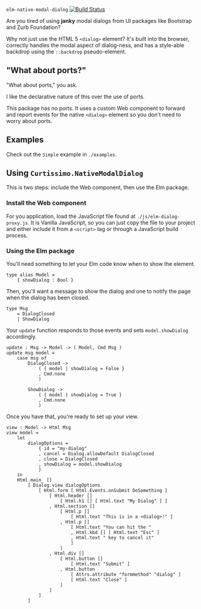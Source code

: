 `elm-native-modal-dialog` [![Build Status](https://github.com/curtissimo/elm-native-modal-dialog/workflows/CI/badge.svg)](https://github.com/curtissimo/elm-native-modal-dialog/actions?query=branch%3Amain)

Are you tired of using **janky** modal dialogs from UI packages like Bootstrap and Zurb Foundation?

Why not just use the HTML 5 `<dialog>` element? It's built into the browser, correctly handles
the modal aspect of dialog-ness, and has a style-able backdrop using the `::backdrop` 
pseudo-element.

## "What about ports?"

"What about ports," you ask.

I like the declarative nature of this over the use of ports.

This package has no ports. It uses a custom Web component to forward and report events for the
native `<dialog>` element so you don't need to worry about ports.

## Examples

Check out the `Simple` example in `./examples`.

## Using `Curtissimo.NativeModalDialog`

This is two steps: include the Web component, then use the Elm package.

### Install the Web component

For you application, load the JavaScript file found at `./js/elm-dialog-proxy.js`. It is Vanilla
JavaScript, so you can just copy the file to your project and either include it from a `<script>`
tag or through a JavaScript build process.

### Using the Elm package

You'll need something to let your Elm code know when to show the element.

    type alias Model =
        { showDialog : Bool }

Then, you'll want a message to show the dialog and one to notify the page when the dialog has been
closed.

    type Msg
        = DialogClosed
        | ShowDialog

Your `update` function responds to those events and sets `model.showDialog` accordingly.

    update : Msg -> Model -> ( Model, Cmd Msg )
    update msg model =
        case msg of
            DialogClosed ->
                ( { model | showDialog = False }
                , Cmd.none
                )

            ShowDialog ->
                ( { model | showDialog = True }
                , Cmd.none
                )


Once you have that, you're ready to set up your view.

    view : Model -> Html Msg
    view model =
        let
            dialogOptions =
                { id = "my-dialog"
                , cancel = Dialog.allowDefault DialogClosed
                , close = DialogClosed
                , showDialog = model.showDialog
                }
        in
        Html.main_ []
            [ Dialog.view dialogOptions
                [ Html.form [ Html.Events.onSubmit DoSomething ]
                    [ Html.header []
                        [ Html.h1 [] [ Html.text "My Dialog" ] ]
                    , Html.section []
                        [ Html.p [] 
                            [ Html.text "This is in a <dialog>!" ]
                        , Html.p []
                            [ Html.text "You can hit the "
                            , Html.kbd [] [ Html.text "Esc" ]
                            , Html.text " key to cancel it"
                            ]
                        ]
                    , Html.div []
                        [ Html.button []
                            [ Html.text "Submit" ]
                        , Html.button
                            [ Attrs.attribute "formmethod" "dialog" ]
                            [ Html.text "Close" ]
                        ]
                    ]
                ]
            ]
